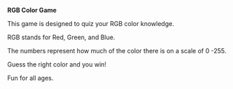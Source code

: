 <strong>RGB Color Game</strong>

This game is designed to quiz your RGB color knowledge. 

RGB stands for Red, Green, and Blue. 

The numbers represent how much of the color there is on a scale of 0 -255.

Guess the right color and you win!

Fun for all ages.


